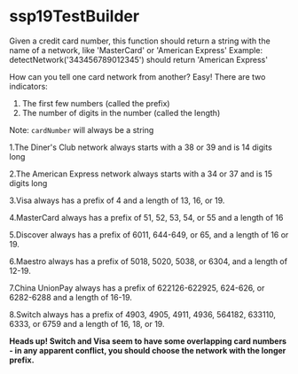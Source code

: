 # ssp19TestBuilder

Given a credit card number, this function should return a string with the 
name of a network, like 'MasterCard' or 'American Express'
Example: detectNetwork('343456789012345') should return 'American Express'

How can you tell one card network from another? Easy! 
There are two indicators:
  1. The first few numbers (called the prefix)
  2. The number of digits in the number (called the length)

Note: `cardNumber` will always be a string

1.The Diner's Club network always starts with a 38 or 39 and is 14 digits long

2.The American Express network always starts with a 34 or 37 and is 15 digits long

3.Visa always has a prefix of 4 and a length of 13, 16, or 19.

4.MasterCard always has a prefix of 51, 52, 53, 54, or 55 and a length of 16

5.Discover always has a prefix of 6011, 644-649, or 65, and a length of 16 or 19.

6.Maestro always has a prefix of 5018, 5020, 5038, or 6304, and a length of 12-19.

7.China UnionPay always has a prefix of 622126-622925, 624-626, or 6282-6288 and a length of 16-19.

8.Switch always has a prefix of 4903, 4905, 4911, 4936, 564182, 633110, 6333, or 6759 and 
a length of 16, 18, or 19.

**Heads up! Switch and Visa seem to have some overlapping card numbers - in any apparent 
conflict, you should choose the network with the longer prefix.**
